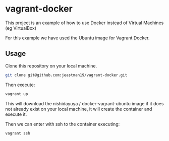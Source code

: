 # vagrant-docker

This project is an example of how to use Docker instead of Virtual Machines (eg VirtualBox)

For this example we have used the Ubuntu image for Vagrant Docker.

## Usage

Clone this repository on your local machine.

``` bash
git clone git@github.com:jeastman19/vagrant-docker.git
```

Then execute:

```bash
vagrant up
```
This will download the nishidayuya / docker-vagrant-ubuntu image if it does not already exist on your local machine, it will create the container and execute it.

Then we can enter with ssh to the container executing:

``` bash
vagrant ssh
```

